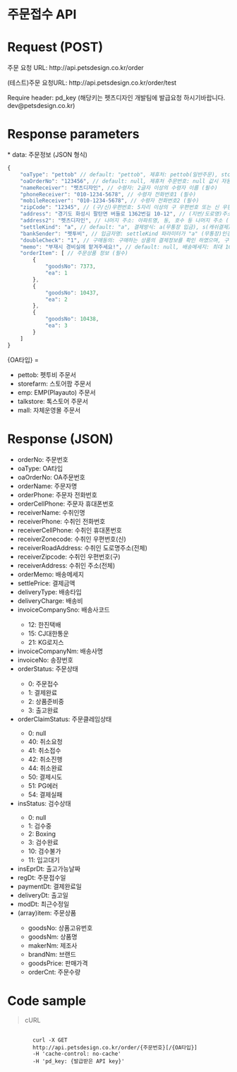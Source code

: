 # 주문접수 API

# Request (POST)
<p>주문 요청 URL: http://api.petsdesign.co.kr/order</p>
<p>(테스트)주문 요청URL: http://api.petsdesign.co.kr/order/test</p>
<p>Require header: pd_key (해당키는 펫츠디자인 개발팀에 발급요청 하시기바랍니다. dev@petsdesign.co.kr)</p>

# Response parameters

<p>* data: 주문정보 (JSON 형식)</p>

``` js
{
	"oaType": "pettob" // default: "pettob", 제휴처: pettob(일반주문), storefarm(스토어팜 주문), emp(EMP 주문), talkstore(톡스토어 주문), mall(자사몰 주문)
	"oaOrderNo": "123456", // default: null, 제휴처 주문번호: null 값시 자동으로 생성되며, 중복주문 확인 또는 주문조회시 사용 됩니다.
	"nameReceiver": "펫츠디자인", // 수령자: 2글자 이상의 수령자 이름 (필수)
	"phoneReceiver": "010-1234-5678", // 수령자 전화번호1 (필수)
	"mobileReceiver": "010-1234-5678", // 수령자 전화번호2 (필수)
	"zipCode": "12345", // (구/신)우편번호: 5자리 이상의 구 우편번호 또는 신 우편번호 (필수)
	"address": "경기도 화성시 팔탄면 버들로 1362번길 10-12", // (지번/도로명)주소: Daum 주소정재 API를 이용하기 때문에 가급적 신주소로 요청하시기 바랍니다. (필수)
	"address2": "펫츠디자인", // 나머지 주소: 아파트명, 동, 호수 등 나머지 주소 (필수)
	"settleKind": "a", // default: "a", 결제방식: a(무통장 입금), s(캐쉬결제)
	"bankSender": "펫투비", // 입금자명: settleKind 파라미터가 "a" (무통장)인경우 필수
	"doubleCheck": "1", // 구매동의: 구매하는 상품의 결제정보를 확인 하였으며, 구매진행의 동의여부 (1 => 동의, 0 => 동의하지 않음) *동의하지 않을경우 주문접수 불가 합니다.
	"memo": "부재시 경비실에 맡겨주세요!", // default: null, 배송메세지: 최대 100글자
	"orderItem": [ // 주문상품 정보 (필수)
		{
			"goodsNo": 7373,
			"ea": 1
		},
		{
			"goodsNo": 10437,
			"ea": 2
		},
		{
			"goodsNo": 10438,
			"ea": 3
		}
	]
}
```
<p>
	{OA타입} = 
	<ul>
		<li>pettob: 펫투비 주문서</li>
		<li>storefarm: 스토어팜 주문서</li>
		<li>emp: EMP(Playauto) 주문서</li>
		<li>talkstore: 톡스토어 주문서</li>
		<li>mall: 자체운영몰 주문서</li>
	</ul>
</p>

# Response (JSON)
<ul>
  <li>orderNo: 주문번호</li>
  <li>oaType: OA타입</li>
  <li>oaOrderNo: OA주문번호</li>
  <li>orderName: 주문자명</li>
  <li>orderPhone: 주문자 전화번호</li>
  <li>orderCellPhone: 주문자 휴대폰번호</li>
  <li>receiverName: 수취인명</li>
  <li>receiverPhone: 수취인 전화번호</li>
  <li>receiverCellPhone: 수취인 휴대폰번호</li>
  <li>receiverZonecode: 수취인 우편번호(신)</li>
  <li>receiverRoadAddress: 수취인 도로명주소(전체)</li>
  <li>receiverZipcode: 수취인 우편번호(구)</li>
  <li>receiverAddress: 수취인 주소(전체)</li>
  <li>orderMemo: 배송메세지</li>
  <li>settlePrice: 결제금액</li>
  <li>deliveryType: 배송타입</li>
  <li>deliveryCharge: 배송비</li>
  <li>invoiceCompanySno: 배송사코드</li>
	<ul>
		<li>12: 한진택배</li>
		<li>15: CJ대한통운</li>
		<li>21: KG로지스</li>
	</ul>
  <li>invoiceCompanyNm: 배송사명</li>
  <li>invoiceNo: 송장번호</li>
  <li>orderStatus: 주문상태</li>
	<ul>
		<li>0: 주문접수</li>
		<li>1: 결제완료</li>
		<li>2: 상품준비중</li>
		<li>3: 출고완료</li>
	</ul>
  <li>orderClaimStatus: 주문클레임상태</li>
	<ul>
		<li>0: null</li>
		<li>40: 취소요청</li>
		<li>41: 취소접수</li>
		<li>42: 취소진행</li>
		<li>44: 취소완료</li>
		<li>50: 결제시도</li>
		<li>51: PG에러</li>
		<li>54: 결제실패</li>
	</ul>
  <li>insStatus: 검수상태</li>
	<ul>
		<li>0: null</li>
		<li>1: 검수중</li>
		<li>2: Boxing</li>
		<li>3: 검수완료</li>
		<li>10: 검수불가</li>
		<li>11: 입고대기</li>
	</ul>
  <li>insEprDt: 출고가능날짜</li>
  <li>regDt: 주문접수일</li>
  <li>paymentDt: 결제완료일</li>
  <li>deliveryDt: 출고일</li>
  <li>modDt: 최근수정일</li>
  
  <li>(array)item: 주문상품</li>
	<ul>
		<li>goodsNo: 상품고유번호</li>
		<li>goodsNm: 상품명</li>
		<li>makerNm: 제조사</li>
		<li>brandNm: 브랜드</li>
		<li>goodsPrice: 판매가격</li>
		<li>orderCnt: 주문수량</li>
	</ul>
  
</ul>

# Code sample
<blockquote>
	<p>cURL</p>
</blockquote>
<pre>
	<code>
		curl -X GET
		http://api.petsdesign.co.kr/order/{주문번호}[/{OA타입}]
		-H 'cache-control: no-cache'
		-H 'pd_key: {발급받은 API key}'
	</code>
</pre>

